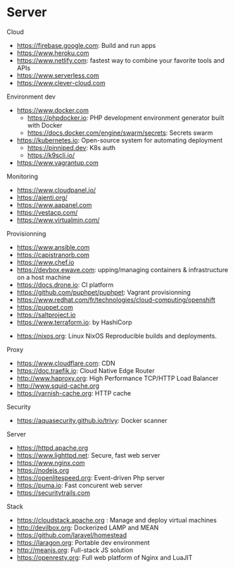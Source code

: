 # Server

Cloud
* https://firebase.google.com: Build and run apps
* https://www.heroku.com
* https://www.netlify.com: fastest way to combine your favorite tools and APIs
* https://www.serverless.com
* https://www.clever-cloud.com

Environment dev
* https://www.docker.com
  + https://phpdocker.io: PHP development environment generator built with Docker
  + https://docs.docker.com/engine/swarm/secrets: Secrets swarm
* https://kubernetes.io: Open-source system for automating deployment
  + https://pinniped.dev: K8s auth
  + https://k9scli.io/
* https://www.vagrantup.com

Monitoring
- https://www.cloudpanel.io/
- https://ajenti.org/
- https://www.aapanel.com
- https://vestacp.com/
- https://www.virtualmin.com/

Provisionning
* https://www.ansible.com
* https://capistranorb.com
* https://www.chef.io
* https://devbox.ewave.com:  upping/managing containers & infrastructure on a host machine
* https://docs.drone.io: CI platform
* https://github.com/puphpet/puphpet: Vagrant provisionning
* https://www.redhat.com/fr/technologies/cloud-computing/openshift
* https://puppet.com
* https://saltproject.io
* https://www.terraform.io: by HashiCorp

+ https://nixos.org: Linux NixOS Reproducible builds and deployments.

Proxy
* https://www.cloudflare.com: CDN
* https://doc.traefik.io: Cloud Native Edge Router
* http://www.haproxy.org: High Performance TCP/HTTP Load Balancer
* http://www.squid-cache.org
* https://varnish-cache.org: HTTP cache

Security
* https://aquasecurity.github.io/trivy: Docker scanner

Server
* https://httpd.apache.org
* https://www.lighttpd.net: Secure, fast web server
* https://www.nginx.com
* https://nodejs.org
* https://openlitespeed.org: Event-driven Php server
* https://puma.io: Fast concurent web server
* https://securitytrails.com

Stack
* https://cloudstack.apache.org : Manage and deploy virtual machines
* http://devilbox.org: Dockerized LAMP and MEAN
* https://github.com/laravel/homestead
* https://laragon.org: Portable dev environment
* http://meanjs.org: Full-stack JS solution
* https://openresty.org: Full web platform of Nginx and LuaJIT
